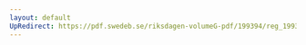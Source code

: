 ```yaml
---
layout: default
UpRedirect: https://pdf.swedeb.se/riksdagen-volumeG-pdf/199394/reg_199394/reg_199394_0236.pdf
---
```

